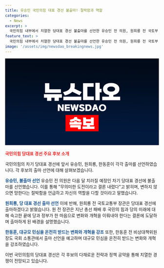 ```yaml
---
title: 유승민 국민의힘 대표 경선 불출마! 절박함과 역할
categories:
  - News
excerpt: >
  국민의힘 내부에서 치열한 당대표 경선 불출마를 선언한 유승민 전 의원, 원희룡 전 국토부 장관의 출마 선언, 그리고 한동훈 전 비상대책위원장의 예정된 출마 선언으로 인해 당 내부가 공진화되고 있다. 이에 따라 당의 미래를 맡을 새로운 리더를 놓고 변화와 개혁을 기대하며 주목할 필요가 있다.
feature_text: >
  국민의힘 내부에서 치열한 당대표 경선 불출마를 선언한 유승민 전 의원, 원희룡 전 국토부 장관의 출마 선언, 그리고 한동훈 전 비상대책위원장의 예정된 출마 선언으로 인해 당 내부가 공진화되고 있다. 이에 따라 당의 미래를 맡을 새로운 리더를 놓고 변화와 개혁을 기대하며 주목할 필요가 있다.
image: '/assets/img/newsdao_breakingnews.jpg'
---
```


<p><img src="/assets/img/newsdao_breakingnews.jpg" alt="implanttips 속보" /></p>

<p><b><span style="color: #ee2323;">국민의힘 당대표 경선 주요 후보 소개</span></b></p>

<p data-ke-size="size16">국민의힘의 차기 당대표 경선에 앞서 유승민, 원희룡, 한동훈이 각각 출마를 선언하였습니다. 각 후보의 출마 선언에 대해 살펴보겠습니다.</p>

<p><b><span style="color: #1a5490;">유승민, 불출마 선언</span></b>
유승민 전 의원은 다음 달 치러질 예정인 차기 당대표 경선에 불출마를 선언했습니다. 이를 통해 "무의미한 도전이라고 결론 내렸다"고 밝히며, 변하지 않으면 망한다는 절박함을 언급하고 자신의 역할을 다할 것이라고 말했습니다.</p>

<p><b><span style="color: #1a5490;">원희룡, 당 대표 경선 출마 선언</span></b>
이에 반해, 원희룡 전 국토교통부 장관은 당대표 경선에 출마하겠다고 밝혔습니다. 원 전 장관은 지난 총선 패배 후 국민의 힘과 당의 미래에 대해 숙고한 끝에 당과 정부가 한 마음으로 변화와 개혁을 이뤄내야 한다는 결론에 도달하며 출마하게 된 배경을 설명했습니다.</p>

<p><b><span style="color: #1a5490;">한동훈, 대규모 민심을 온전히 받드는 변화와 개혁을 강조</span></b>
또한, 한동훈 전 비상대책위원장도 국회 소통관에서 출마 선언을 예고하며 대규모 민심을 온전히 받드는 변화와 개혁을 강조하였습니다. </p>

<p>이번 국민의힘의 당대표 경선은 각 후보의 다채로운 전략과 정책 공약을 통해 치열한 경쟁이 전망되고 있습니다.</p></p>

